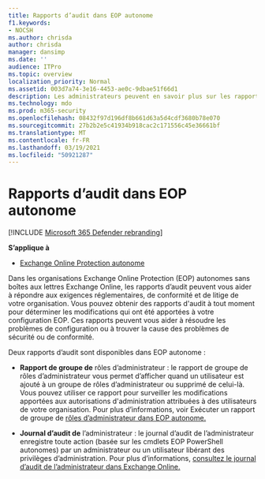 ```yaml
---
title: Rapports d’audit dans EOP autonome
f1.keywords:
- NOCSH
ms.author: chrisda
author: chrisda
manager: dansimp
ms.date: ''
audience: ITPro
ms.topic: overview
localization_priority: Normal
ms.assetid: 003d7a74-3e16-4453-ae0c-9dbae51f66d1
description: Les administrateurs peuvent en savoir plus sur les rapports d’audit de l’administrateur disponibles dans Exchange Online Protection (EOP)
ms.technology: mdo
ms.prod: m365-security
ms.openlocfilehash: 08432f97d196df8b661d63a5d4cdf3680b78e070
ms.sourcegitcommit: 27b2b2e5c41934b918cac2c171556c45e36661bf
ms.translationtype: MT
ms.contentlocale: fr-FR
ms.lasthandoff: 03/19/2021
ms.locfileid: "50921287"
---
```

# <a name="auditing-reports-in-standalone-eop"></a>Rapports d’audit dans EOP autonome

[!INCLUDE [Microsoft 365 Defender rebranding](../includes/microsoft-defender-for-office.md)]

**S’applique à**
-  [Exchange Online Protection autonome](exchange-online-protection-overview.md)

Dans les organisations Exchange Online Protection (EOP) autonomes sans boîtes aux lettres Exchange Online, les rapports d’audit peuvent vous aider à répondre aux exigences réglementaires, de conformité et de litige de votre organisation. Vous pouvez obtenir des rapports d'audit à tout moment pour déterminer les modifications qui ont été apportées à votre configuration EOP. Ces rapports peuvent vous aider à résoudre les problèmes de configuration ou à trouver la cause des problèmes de sécurité ou de conformité.

Deux rapports d’audit sont disponibles dans EOP autonome :

- **Rapport de groupe de** rôles d’administrateur : le rapport de groupe de rôles d’administrateur vous permet d’afficher quand un utilisateur est ajouté à un groupe de rôles d’administrateur ou supprimé de celui-là. Vous pouvez utiliser ce rapport pour surveiller les modifications apportées aux autorisations d'administration attribuées à des utilisateurs de votre organisation. Pour plus d’informations, voir Exécuter un rapport de groupe de [rôles d’administrateur dans EOP autonome.](run-an-administrator-role-group-report-in-eop-eop.md)

- **Journal d’audit de** l’administrateur : le journal d’audit de l’administrateur enregistre toute action (basée sur les cmdlets EOP PowerShell autonomes) par un administrateur ou un utilisateur libérant des privilèges d’administration. Pour plus d’informations, [consultez le journal d’audit de l’administrateur dans Exchange Online.](/exchange/security-and-compliance/exchange-auditing-reports/view-administrator-audit-log)